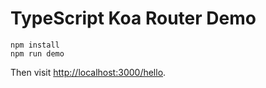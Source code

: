 TypeScript Koa Router Demo
==========================

```
npm install
npm run demo
```

Then visit <http://localhost:3000/hello>.
